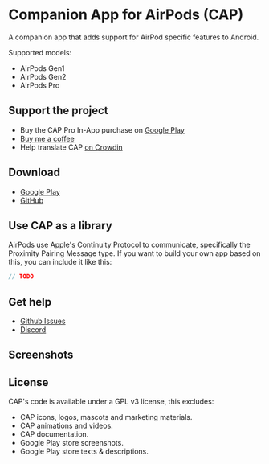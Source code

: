 # Companion App for AirPods (CAP)

A companion app that adds support for AirPod specific features to Android.

Supported models:

* AirPods Gen1
* AirPods Gen2
* AirPods Pro

## Support the project

* Buy the CAP Pro In-App purchase on [Google Play](https://play.google.com/store/apps/details?id=eu.darken.cap)
* [Buy me a coffee](https://www.buymeacoffee.com/tydarken)
* Help translate CAP [on Crowdin](https://crowdin.com/project/airpod-companion)

## Download

* [Google Play](https://play.google.com/store/apps/details?id=eu.darken.cap)
* [GitHub](https://github.com/d4rken/android-airpods-companion/releases/latest)

## Use CAP as a library

AirPods use Apple's Continuity Protocol to communicate, specifically the Proximity Pairing Message type. If you want to
build your own app based on this, you can include it like this:

```groovy
// TODO
```

## Get help

* [Github Issues](https://github.com/d4rken/android-airpods-companion/issues)
* [Discord](https://discord.gg/vHubYPp)

## Screenshots

## License

CAP's code is available under a GPL v3 license, this excludes:

* CAP icons, logos, mascots and marketing materials.
* CAP animations and videos.
* CAP documentation.
* Google Play store screenshots.
* Google Play store texts & descriptions.
